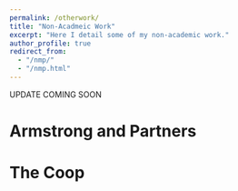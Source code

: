 ```yaml
---
permalink: /otherwork/
title: "Non-Acadmeic Work"
excerpt: "Here I detail some of my non-academic work."
author_profile: true
redirect_from: 
  - "/nmp/"
  - "/nmp.html"
---
```


UPDATE COMING SOON

Armstrong and Partners
======

The Coop
======